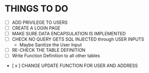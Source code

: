 # THINGS TO DO
- [ ] ADD PRIVILEGE TO USERS
- [ ] CREATE A LOGIN PAGE
- [ ] MAKE SURE DATA ENCAPSULATION IS IMPLEMENTED
- [ ] CHECK NO QUERY GETS SQL INJECTED through USER INPUTS
    * Maybe Sanitize the User Input
- [ ] RE-CHECK THE TABLE DEFINITION
- [ ] Write Function Definition to all other tables
- [ x ] CHANGE UPDATE FUNCTION FOR USER AND ADDRESS